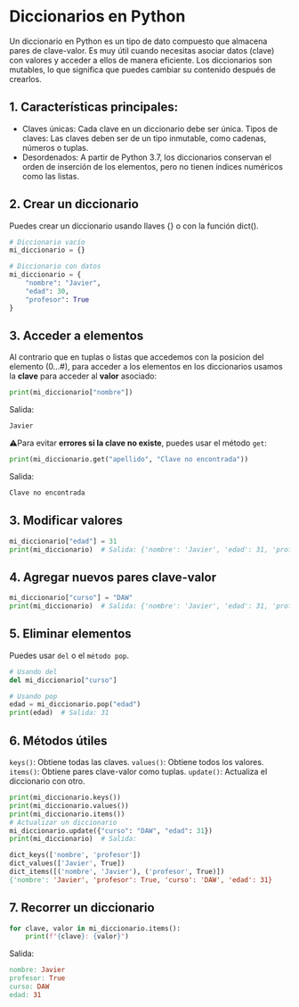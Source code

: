 # Diccionarios en Python
Un diccionario en Python es un tipo de dato compuesto que almacena pares de clave-valor. Es muy útil cuando necesitas asociar datos (clave) con valores y acceder a ellos de manera eficiente. Los diccionarios son mutables, lo que significa que puedes cambiar su contenido después de crearlos.

## 1. Características principales:
- Claves únicas: Cada clave en un diccionario debe ser única.
Tipos de claves: Las claves deben ser de un tipo inmutable, como cadenas, números o tuplas.
- Desordenados: A partir de Python 3.7, los diccionarios conservan el orden de inserción de los elementos, pero no tienen índices numéricos como las listas.

## 2. Crear un diccionario
Puedes crear un diccionario usando llaves {} o con la función dict().

```python
# Diccionario vacío
mi_diccionario = {}

# Diccionario con datos
mi_diccionario = {
    "nombre": "Javier",
    "edad": 30,
    "profesor": True
}
```
## 3. Acceder a elementos
Al contrario que en tuplas o listas que accedemos con la posicion del elemento (0...#), para acceder a los elementos en los diccionarios usamos la **clave** para acceder al **valor** asociado:

```python
print(mi_diccionario["nombre"])
```

Salida:
```makefile
Javier
```

⚠️Para evitar **errores si la clave no existe**, puedes usar el método `get`:

```python
print(mi_diccionario.get("apellido", "Clave no encontrada"))
```  

Salida:
```makefile
Clave no encontrada
```
## 3. Modificar valores
```python
mi_diccionario["edad"] = 31
print(mi_diccionario)  # Salida: {'nombre': 'Javier', 'edad': 31, 'profesor': True}
```

## 4. Agregar nuevos pares clave-valor

```python
mi_diccionario["curso"] = "DAW"
print(mi_diccionario)  # Salida: {'nombre': 'Javier', 'edad': 31, 'profesor': True, 'curso': 'DAW'}
```

## 5. Eliminar elementos
Puedes usar `del` o el `método pop`.

```python
# Usando del
del mi_diccionario["curso"]

# Usando pop
edad = mi_diccionario.pop("edad")
print(edad)  # Salida: 31
```
## 6. Métodos útiles
`keys()`: Obtiene todas las claves.
`values()`: Obtiene todos los valores.
`items()`: Obtiene pares clave-valor como tuplas.
`update()`: Actualiza el diccionario con otro.

```python
print(mi_diccionario.keys())   
print(mi_diccionario.values()) 
print(mi_diccionario.items())  
# Actualizar un diccionario
mi_diccionario.update({"curso": "DAW", "edad": 31})
print(mi_diccionario)  # Salida: 
```

```makefile
dict_keys(['nombre', 'profesor'])
dict_values(['Javier', True])
dict_items([('nombre', 'Javier'), ('profesor', True)])
{'nombre': 'Javier', 'profesor': True, 'curso': 'DAW', 'edad': 31}
```
## 7. Recorrer un diccionario
```python
for clave, valor in mi_diccionario.items():
    print(f"{clave}: {valor}")
```
Salida:
```makefile
nombre: Javier
profesor: True
curso: DAW
edad: 31
```
